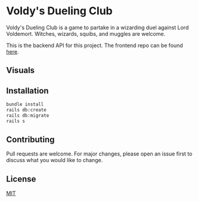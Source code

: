 # Voldy's Dueling Club

Voldy's Dueling Club is a game to partake in a wizarding duel against Lord Voldemort. Witches, wizards, squibs, and muggles are welcome.

This is the backend API for this project. The frontend repo can be found [here](https://github.com/leannemcabey/VoldysDuelingClubFrontEnd).

## Visuals

## Installation

```bash
bundle install
rails db:create
rails db:migrate
rails s
```

## Contributing
Pull requests are welcome. For major changes, please open an issue first to discuss what you would like to change.

## License
[MIT](https://choosealicense.com/licenses/mit/)
